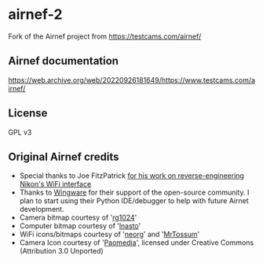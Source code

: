 # airnef-2

Fork of the Airnef project from https://testcams.com/airnef/

## Airnef documentation

https://web.archive.org/web/20220926181649/https://www.testcams.com/airnef/


## License

GPL v3


## Original Airnef credits

- Special thanks to Joe FitzPatrick [for his work on reverse-engineering Nikon's WiFi interface](https://nikonhacker.com/wiki/WU-1a)
- Thanks to [Wingware](http://wingware.com/) for their support of the open-source community. I plan to start using their Python IDE/debugger to help with future Airnet development.
- Camera bitmap courtesy of '[rg1024](https://openclipart.org/detail/20364/cartoon-camera)'
- Computer bitmap courtesy of '[lnasto](https://openclipart.org/detail/171010/computer-client)'
- WiFi icons/bitmaps courtesy of '[neorg](https://openclipart.org/detail/191831/wifi-icon)' and '[MrTossum](https://openclipart.org/detail/166617/wireless)'
- Camera Icon courtesy of '[Paomedia](https://www.iconfinder.com/icons/285680/camera_icon)', licensed under Creative Commons (Attribution 3.0 Unported)
